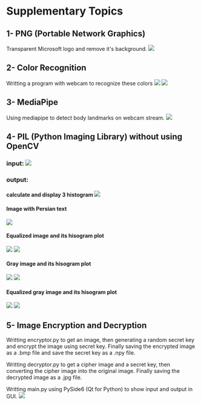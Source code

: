 # Supplementary Topics
##  1- PNG (Portable Network Graphics)
Transparent Microsoft logo and remove it's background.
![](output\ms_logo_transparent.png)
## 2- Color Recognition
Writting a program with webcam to recognize these colors
![](output\blue.png)  ![](output\green.png)

## 3- MediaPipe
Using mediapipe to detect body landmarks on webcam stream.
![](output\mediapipe.png)

## 4- PIL (Python Imaging Library) without using OpenCV
### input: ![](input\photo_2024-03-22_00-33-08.jpg)
### output:
#### calculate and display 3 histogram ![](output\original_image_histogram.png)
#### Image with Persian text
![](output\ashkan_image.png)
#### Equalized image and its hisogram plot
![](output\equalized_image.jpg) ![](output\Equalied_image_histogram.png)
#### Gray image and its hisogram plot
![](output\gray_image.jpg)
![](output\gray_image_histogram.png)
#### Equalized gray image and its hisogram plot
![](output\equalized_gray_image.jpg)
![](output\equalized_gray_image_histogram.png)
## 5- Image Encryption and Decryption
Writting encryptor.py to get an image, then generating a random secret key and encrypt the image using secret key. Finally saving the encrypted image as a .bmp file and save the secret key as a .npy file.

Writting decryptor.py to get a cipher image and a secret key, then converting the cipher image into the original image. Finally saving the decrypted image as a .jpg file.

Writting main.py using PySide6 (Qt for Python) to show input and output in GUI.
![](encrytor_decrytor\encrypted_decrypted.png)